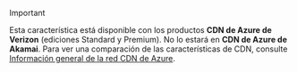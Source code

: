 > [!IMPORTANT]
> Esta característica está disponible con los productos **CDN de Azure de Verizon** (ediciones Standard y Premium). No lo estará en **CDN de Azure de Akamai**.  Para ver una comparación de las características de CDN, consulte [Información general de la red CDN de Azure](../articles/cdn/cdn-overview.md#azure-cdn-features). 
> 
> 

